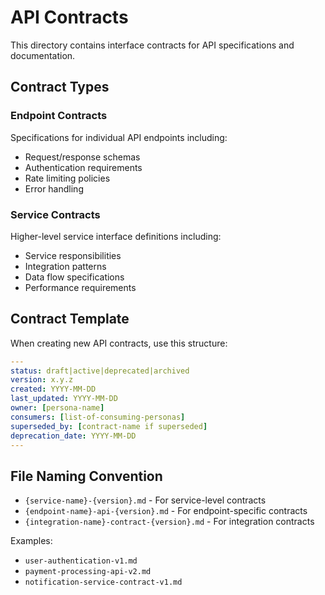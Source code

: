 # API Contracts

This directory contains interface contracts for API specifications and documentation.

## Contract Types

### Endpoint Contracts
Specifications for individual API endpoints including:
- Request/response schemas
- Authentication requirements
- Rate limiting policies
- Error handling

### Service Contracts
Higher-level service interface definitions including:
- Service responsibilities
- Integration patterns
- Data flow specifications
- Performance requirements

## Contract Template

When creating new API contracts, use this structure:

```yaml
---
status: draft|active|deprecated|archived
version: x.y.z
created: YYYY-MM-DD
last_updated: YYYY-MM-DD
owner: [persona-name]
consumers: [list-of-consuming-personas]
superseded_by: [contract-name if superseded]
deprecation_date: YYYY-MM-DD
---
```

## File Naming Convention

- `{service-name}-{version}.md` - For service-level contracts
- `{endpoint-name}-api-{version}.md` - For endpoint-specific contracts
- `{integration-name}-contract-{version}.md` - For integration contracts

Examples:
- `user-authentication-v1.md`
- `payment-processing-api-v2.md`
- `notification-service-contract-v1.md`